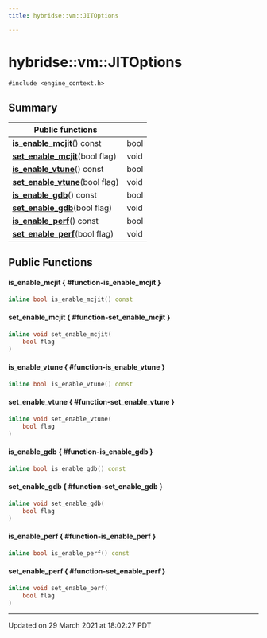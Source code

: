 ```yaml
---
title: hybridse::vm::JITOptions

---
```

# hybridse::vm::JITOptions



`#include <engine_context.h>`

## Summary


|  Public functions|            |
| -------------- | -------------- |
|**[is_enable_mcjit](/hybridse/usage/api/c++/Classes/classhybridse_1_1vm_1_1_j_i_t_options.md#function-is_enable_mcjit)**() const| bool  |
|**[set_enable_mcjit](/hybridse/usage/api/c++/Classes/classhybridse_1_1vm_1_1_j_i_t_options.md#function-set_enable_mcjit)**(bool flag)| void  |
|**[is_enable_vtune](/hybridse/usage/api/c++/Classes/classhybridse_1_1vm_1_1_j_i_t_options.md#function-is_enable_vtune)**() const| bool  |
|**[set_enable_vtune](/hybridse/usage/api/c++/Classes/classhybridse_1_1vm_1_1_j_i_t_options.md#function-set_enable_vtune)**(bool flag)| void  |
|**[is_enable_gdb](/hybridse/usage/api/c++/Classes/classhybridse_1_1vm_1_1_j_i_t_options.md#function-is_enable_gdb)**() const| bool  |
|**[set_enable_gdb](/hybridse/usage/api/c++/Classes/classhybridse_1_1vm_1_1_j_i_t_options.md#function-set_enable_gdb)**(bool flag)| void  |
|**[is_enable_perf](/hybridse/usage/api/c++/Classes/classhybridse_1_1vm_1_1_j_i_t_options.md#function-is_enable_perf)**() const| bool  |
|**[set_enable_perf](/hybridse/usage/api/c++/Classes/classhybridse_1_1vm_1_1_j_i_t_options.md#function-set_enable_perf)**(bool flag)| void  |

## Public Functions

#### is_enable_mcjit { #function-is_enable_mcjit }

```cpp
inline bool is_enable_mcjit() const
```


#### set_enable_mcjit { #function-set_enable_mcjit }

```cpp
inline void set_enable_mcjit(
    bool flag
)
```


#### is_enable_vtune { #function-is_enable_vtune }

```cpp
inline bool is_enable_vtune() const
```


#### set_enable_vtune { #function-set_enable_vtune }

```cpp
inline void set_enable_vtune(
    bool flag
)
```


#### is_enable_gdb { #function-is_enable_gdb }

```cpp
inline bool is_enable_gdb() const
```


#### set_enable_gdb { #function-set_enable_gdb }

```cpp
inline void set_enable_gdb(
    bool flag
)
```


#### is_enable_perf { #function-is_enable_perf }

```cpp
inline bool is_enable_perf() const
```


#### set_enable_perf { #function-set_enable_perf }

```cpp
inline void set_enable_perf(
    bool flag
)
```


-------------------------------

Updated on 29 March 2021 at 18:02:27 PDT